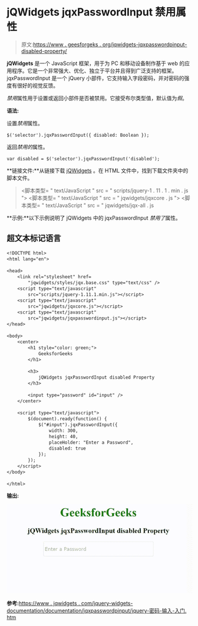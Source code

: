 # jQWidgets jqxPasswordInput 禁用属性

> 原文:[https://www . geesforgeks . org/jqwidgets-jqxpasswordpinput-disabled-property/](https://www.geeksforgeeks.org/jqwidgets-jqxpasswordinput-disabled-property/)

**jQWidgets** 是一个 JavaScript 框架，用于为 PC 和移动设备制作基于 web 的应用程序。它是一个非常强大、优化、独立于平台并且得到广泛支持的框架。jqxPasswordInput 是一个 jQuery 小部件，它支持输入字段密码，并对密码的强度有很好的视觉反馈。

*禁用*属性用于设置或返回小部件是否被禁用。它接受布尔类型值，默认值为*假*。

**语法:**

设置*禁用*属性。

```
$('selector').jqxPasswordInput({ disabled: Boolean });
```

返回*禁用的*属性。

```
var disabled = $('selector').jqxPasswordInput('disabled');
```

**链接文件:**从链接下载 [jQWidgets](https://www.jqwidgets.com/download/) 。在 HTML 文件中，找到下载文件夹中的脚本文件。

> <link rel="”stylesheet”" href="”jqwidgets/styles/jqx.base.css”" type="”text/css”">
> <脚本类型= " text/JavaScript " src = " scripts/jquery-1 . 11 . 1 . min . js "></脚本类型>
> <脚本类型= " text/JavaScript " src = " jqwidgets/jqxcore . js "></脚本类型>
> <脚本类型= " text/JavaScript " src = " jqwidgets/jqx-all . js

**示例:**以下示例说明了 jQWidgets 中的 jqxPasswordInput *禁用了*属性。

## 超文本标记语言

```
<!DOCTYPE html>
<html lang="en">

<head>
    <link rel="stylesheet" href=
        "jqwidgets/styles/jqx.base.css" type="text/css" />
    <script type="text/javascript" 
        src="scripts/jquery-1.11.1.min.js"></script>
    <script type="text/javascript" 
        src="jqwidgets/jqxcore.js"></script>
    <script type="text/javascript" 
        src="jqwidgets/jqxpasswordinput.js"></script>
</head>

<body>
    <center>
        <h1 style="color: green;">
            GeeksforGeeks
        </h1>

        <h3>
            jQWidgets jqxPasswordInput disabled Property
        </h3>

        <input type="password" id="input" />
    </center>

    <script type="text/javascript">
        $(document).ready(function() {
            $("#input").jqxPasswordInput({
                width: 300,
                height: 40,
                placeHolder: "Enter a Password",
                disabled: true
            });
        });
    </script>
</body>

</html>
```

**输出:**

![](img/0a4851f462fcd771c6c6caf6f3ae4dca.png)

**参考:**[https://www . jqwidgets . com/jquery-widgets-documentation/documentation/jqxpasswordpinput/jquery-密码-输入-入门. htm](https://www.jqwidgets.com/jquery-widgets-documentation/documentation/jqxpasswordinput/jquery-password-input-getting-started.htm)